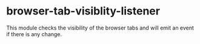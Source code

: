 # browser-tab-visiblity-listener
This module checks the visibility of the browser tabs and will emit an event if there is any change.
